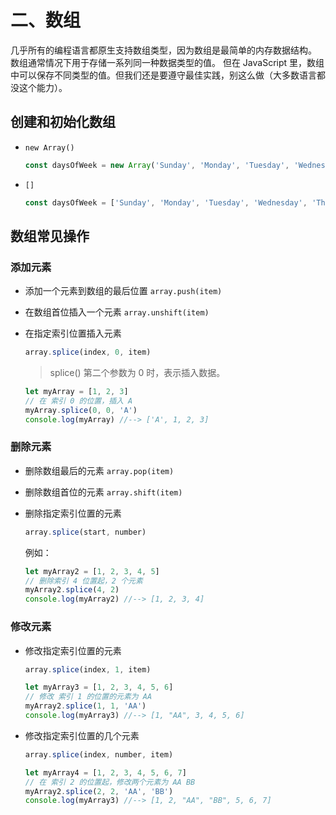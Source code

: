# 二、数组

几乎所有的编程语言都原生支持数组类型，因为数组是最简单的内存数据结构。
数组通常情况下用于存储一系列同一种数据类型的值。
但在 JavaScript 里，数组中可以保存不同类型的值。但我们还是要遵守最佳实践，别这么做（大多数语言都没这个能力）。

## 创建和初始化数组

- `new Array()`

  ```js
  const daysOfWeek = new Array('Sunday', 'Monday', 'Tuesday', 'Wednesday', 'Thursday', 'Friday', 'Saturday')
  ```

- `[]`

  ```js
  const daysOfWeek = ['Sunday', 'Monday', 'Tuesday', 'Wednesday', 'Thursday', 'Friday', 'Saturday']
  ```

## 数组常见操作

### 添加元素

- 添加一个元素到数组的最后位置 `array.push(item)`

- 在数组首位插入一个元素 `array.unshift(item)`

- 在指定索引位置插入元素

  ```js
  array.splice(index, 0, item)
  ```

  > splice() 第二个参数为 0 时，表示插入数据。

  ```js
  let myArray = [1, 2, 3]
  // 在 索引 0 的位置，插入 A
  myArray.splice(0, 0, 'A')
  console.log(myArray) //--> ['A', 1, 2, 3]
  ```

### 删除元素

- 删除数组最后的元素 `array.pop(item)`

- 删除数组首位的元素 `array.shift(item)`

- 删除指定索引位置的元素

  ```js
  array.splice(start, number)
  ```

  例如：

  ```js
  let myArray2 = [1, 2, 3, 4, 5]
  // 删除索引 4 位置起，2 个元素
  myArray2.splice(4, 2)
  console.log(myArray2) //--> [1, 2, 3, 4]
  ```

### 修改元素

- 修改指定索引位置的元素

  ```js
  array.splice(index, 1, item)
  ```

  ```js
  let myArray3 = [1, 2, 3, 4, 5, 6]
  // 修改 索引 1 的位置的元素为 AA
  myArray2.splice(1, 1, 'AA')
  console.log(myArray3) //--> [1, "AA", 3, 4, 5, 6]
  ```

- 修改指定索引位置的几个元素

  ```js
  array.splice(index, number, item)
  ```

  ```js
  let myArray4 = [1, 2, 3, 4, 5, 6, 7]
  // 在 索引 2 的位置起，修改两个元素为 AA BB
  myArray2.splice(2, 2, 'AA', 'BB')
  console.log(myArray3) //--> [1, 2, "AA", "BB", 5, 6, 7]
  ```
